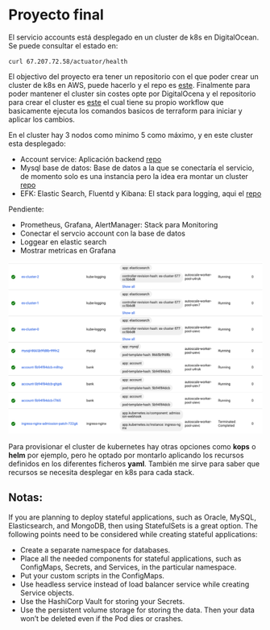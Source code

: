 # Proyecto final

El servicio accounts está desplegado en un cluster de k8s en DigitalOcean. Se puede consultar el estado en:

```
curl 67.207.72.58/actuator/health
```

El objectivo del proyecto era tener un repositorio con el que poder crear un cluster de k8s en AWS, puede hacerlo y el repo es [este](https://github.com/dafuemu/eks-aws-terraform). Finalmente para poder mantener el cluster sin costes opte por DigitalOcena y el repositorio para crear el
cluster es [este](https://github.com/dafuemu/eks-digitalocean-terraform) el cual tiene su propio workflow que basicamente ejecuta los comandos basicos de terraform
para iniciar y aplicar los cambios.

En el cluster hay 3 nodos como minimo 5 como máximo, y en este cluster esta desplegado:

- Account service: Aplicación backend [repo](https://github.com/dafuemu/hexagoanl-java-spring)
- Mysql base de datos: Base de datos a la que se conectaría el servicio, de momento solo es una instancia pero la idea era montar un cluster [repo](https://github.com/dafuemu/mysql_k8_deployment)
- EFK: Elastic Search, Fluentd y Kibana: El stack para logging, aqui el [repo](https://github.com/dafuemu/efk_k8s_deplyment) 

Pendiente:
- Prometheus, Grafana, AlertManager: Stack para Monitoring
- Conectar el servcio account con la base de datos
- Loggear en elastic search
- Mostrar metricas en Grafana

![pods on k8s](images/pods_k8s.png)


Para provisionar el cluster de kubernetes hay otras opciones como **kops** o **helm** por ejemplo, pero he optado por montarlo aplicando los recursos definidos en los diferentes ficheros **yaml**. También me sirve para saber que recursos se necesita desplegar en k8s para cada stack.

## Notas:
If you are planning to deploy stateful applications, such as Oracle, MySQL, Elasticsearch, and MongoDB, then using StatefulSets is a great option. The following points need to be considered while creating stateful applications:

- Create a separate namespace for databases.
- Place all the needed components for stateful applications, such as ConfigMaps, Secrets, and Services, in the particular namespace.
- Put your custom scripts in the ConfigMaps.
- Use headless service instead of load balancer service while creating Service objects.
- Use the HashiCorp Vault for storing your Secrets.
- Use the persistent volume storage for storing the data. Then your data won’t be deleted even if the Pod dies or crashes.

